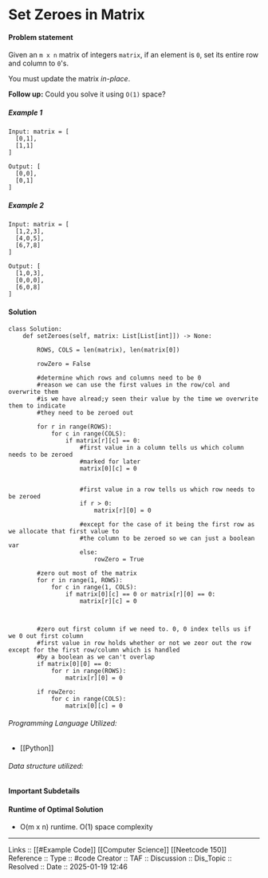 # Set Zeroes in Matrix

#### Problem statement
Given an `m x n` matrix of integers `matrix`, if an element is `0`, set its entire row and column to `0`'s.

You must update the matrix _in-place_.

**Follow up:** Could you solve it using `O(1)` space?

##### Example 1
```
Input: matrix = [
  [0,1],
  [1,1]
]

Output: [
  [0,0],
  [0,1]
]
```
##### Example 2
```
Input: matrix = [
  [1,2,3],
  [4,0,5],
  [6,7,8]
]

Output: [
  [1,0,3],
  [0,0,0],
  [6,0,8]
]
```
#### Solution
```
class Solution:
    def setZeroes(self, matrix: List[List[int]]) -> None:

        ROWS, COLS = len(matrix), len(matrix[0])

        rowZero = False

        #determine which rows and columns need to be 0
        #reason we can use the first values in the row/col and overwrite them
        #is we have alread;y seen their value by the time we overwrite them to indicate
        #they need to be zeroed out

        for r in range(ROWS):
            for c in range(COLS):
                if matrix[r][c] == 0:
                    #first value in a column tells us which column needs to be zeroed
                    #marked for later
                    matrix[0][c] = 0


                    #first value in a row tells us which row needs to be zeroed
                    if r > 0:
                        matrix[r][0] = 0

                    #except for the case of it being the first row as we allocate that first value to
                    #the column to be zeroed so we can just a boolean var
                    else:
                        rowZero = True

        #zero out most of the matrix
        for r in range(1, ROWS):
            for c in range(1, COLS):
                if matrix[0][c] == 0 or matrix[r][0] == 0:
                    matrix[r][c] = 0

  

        #zero out first column if we need to. 0, 0 index tells us if we 0 out first column
        #first value in row holds whether or not we zeor out the row except for the first row/column which is handled
        #by a boolean as we can't overlap
        if matrix[0][0] == 0:
            for r in range(ROWS):
                matrix[r][0] = 0

        if rowZero:
            for c in range(COLS):
                matrix[0][c] = 0
```

###### Programming Language Utilized:

 - [[Python]]
###### Data structure utilized:
#### Important Subdetails

#### Runtime of Optimal Solution

- O(m x n) runtime. O(1) space complexity
---
Links :: [[#Example Code]] [[Computer Science]] [[Neetcode 150]]
Reference ::
Type :: #code
Creator ::
TAF ::
Discussion ::
Dis_Topic :: 
Resolved ::
Date :: 2025-01-19 12:46
